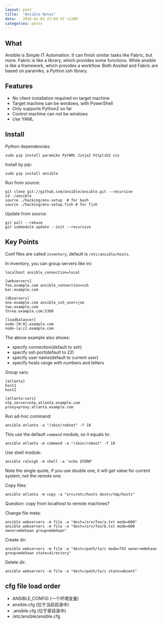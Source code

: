 ```yaml
---
layout: post
title:  "Ansible Notes"
date:   2016-01-01 23:04:37 +1200
categories: posts
---
```


## What
Ansible is Simple IT Automation. It can finish similar tasks like Fabric, but more.
Fabric is like a library, which provides some functions.
While ansible is like a framework, which provides a workflow.
Both Ansibel and Fabric are based on paramiko, a Python ssh library.

## Features

* No client installation required on target machine
* Target machine can be windows, with PowerShell
* Only supports Python2 so far
* Control machine can not be windows
* Use YAML

## Install

Python dependencies:

    sudo pip install paramiko PyYAML Jinja2 httplib2 six

Install by pip:

    sudo pip install ansible

Run from source:

    git clone git://github.com/ansible/ansible.git --recursive
    cd ./ansible
    source ./hacking/env-setup  # for bash
    source ./hacking/env-setup.fish # for fish

Update from source:

    git pull --rebase
    git submodule update --init --recursive

## Key Points

Conf files are called `inventory`, default is `/etc/ansible/hosts`.

In inventory, you can group servers like ini:

    localhost ansible_connection=local

    [webservers]
    foo.example.com ansible_connection=ssh
    bar.example.com

    [dbservers]
    one.example.com ansible_ssh_user=joe
    two.example.com
    three.example.com:5309

    [loadbalancer]
    node-[0:9].example.com
    node-[a:z].example.com

The above example also shows:
* specify connection(default to ssh)
* specify ssh port(default to 22)
* specify user name(default to current user)
* specify hosts range with numbers and letters

Group vars:

    [atlanta]
    host1
    host2

    [atlanta:vars]
    ntp_server=ntp.atlanta.example.com
    proxy=proxy.atlanta.example.com


Run ad-hoc command:

    ansible atlanta -a "/sbin/reboot" -f 10

This use the default `command` module, so it equals to:

    ansible atlanta -m command -a "/sbin/reboot" -f 10

Use shell module:

    ansible raleigh -m shell -a 'echo $TERM'

Note the single quote, if you use double one, it will get value for current system, not the remote one.


Copy files:

    ansible atlanta -m copy -a "src=/etc/hosts dest=/tmp/hosts"

Question: copy from localhost to remote machines?

Change file meta:

    ansible webservers -m file -a "dest=/srv/foo/a.txt mode=600"
    ansible webservers -m file -a "dest=/srv/foo/b.txt mode=600 owner=mdehaan group=mdehaan"

Create dir:

    ansible webservers -m file -a "dest=/path/to/c mode=755 owner=mdehaan group=mdehaan state=directory"

Delete dir:

    ansible webservers -m file -a "dest=/path/to/c state=absent"

## cfg file load order

* ANSIBLE_CONFIG (一个环境变量)
* ansible.cfg (位于当前目录中)
* .ansible.cfg (位于家目录中)
* /etc/ansible/ansible.cfg


